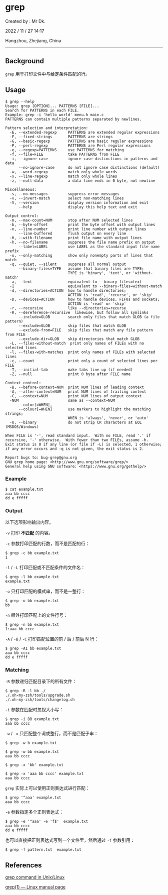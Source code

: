 # grep

Created by : Mr Dk.

2022 / 11 / 27 14:17

Hangzhou, Zhejiang, China

---

## Background

`grep` 用于打印文件中与给定条件匹配的行。

## Usage

```shell
$ grep --help
Usage: grep [OPTION]... PATTERNS [FILE]...
Search for PATTERNS in each FILE.
Example: grep -i 'hello world' menu.h main.c
PATTERNS can contain multiple patterns separated by newlines.

Pattern selection and interpretation:
  -E, --extended-regexp     PATTERNS are extended regular expressions
  -F, --fixed-strings       PATTERNS are strings
  -G, --basic-regexp        PATTERNS are basic regular expressions
  -P, --perl-regexp         PATTERNS are Perl regular expressions
  -e, --regexp=PATTERNS     use PATTERNS for matching
  -f, --file=FILE           take PATTERNS from FILE
  -i, --ignore-case         ignore case distinctions in patterns and data
      --no-ignore-case      do not ignore case distinctions (default)
  -w, --word-regexp         match only whole words
  -x, --line-regexp         match only whole lines
  -z, --null-data           a data line ends in 0 byte, not newline

Miscellaneous:
  -s, --no-messages         suppress error messages
  -v, --invert-match        select non-matching lines
  -V, --version             display version information and exit
      --help                display this help text and exit

Output control:
  -m, --max-count=NUM       stop after NUM selected lines
  -b, --byte-offset         print the byte offset with output lines
  -n, --line-number         print line number with output lines
      --line-buffered       flush output on every line
  -H, --with-filename       print file name with output lines
  -h, --no-filename         suppress the file name prefix on output
      --label=LABEL         use LABEL as the standard input file name prefix
  -o, --only-matching       show only nonempty parts of lines that match
  -q, --quiet, --silent     suppress all normal output
      --binary-files=TYPE   assume that binary files are TYPE;
                            TYPE is 'binary', 'text', or 'without-match'
  -a, --text                equivalent to --binary-files=text
  -I                        equivalent to --binary-files=without-match
  -d, --directories=ACTION  how to handle directories;
                            ACTION is 'read', 'recurse', or 'skip'
  -D, --devices=ACTION      how to handle devices, FIFOs and sockets;
                            ACTION is 'read' or 'skip'
  -r, --recursive           like --directories=recurse
  -R, --dereference-recursive  likewise, but follow all symlinks
      --include=GLOB        search only files that match GLOB (a file pattern)
      --exclude=GLOB        skip files that match GLOB
      --exclude-from=FILE   skip files that match any file pattern from FILE
      --exclude-dir=GLOB    skip directories that match GLOB
  -L, --files-without-match  print only names of FILEs with no selected lines
  -l, --files-with-matches  print only names of FILEs with selected lines
  -c, --count               print only a count of selected lines per FILE
  -T, --initial-tab         make tabs line up (if needed)
  -Z, --null                print 0 byte after FILE name

Context control:
  -B, --before-context=NUM  print NUM lines of leading context
  -A, --after-context=NUM   print NUM lines of trailing context
  -C, --context=NUM         print NUM lines of output context
  -NUM                      same as --context=NUM
      --color[=WHEN],
      --colour[=WHEN]       use markers to highlight the matching strings;
                            WHEN is 'always', 'never', or 'auto'
  -U, --binary              do not strip CR characters at EOL (MSDOS/Windows)

When FILE is '-', read standard input.  With no FILE, read '.' if
recursive, '-' otherwise.  With fewer than two FILEs, assume -h.
Exit status is 0 if any line (or file if -L) is selected, 1 otherwise;
if any error occurs and -q is not given, the exit status is 2.

Report bugs to: bug-grep@gnu.org
GNU grep home page: <http://www.gnu.org/software/grep/>
General help using GNU software: <https://www.gnu.org/gethelp/>
```

### Example

```shell
$ cat example.txt
aaa bb cccc
dd e fffff
```

### Output

以下选项影响输出内容。

`-v` 打印 **不匹配** 的内容。

`-c` 参数打印匹配的行数，而不是匹配的行：

```shell
$ grep -c bb example.txt
1
```

`-l` / `-L` 打印匹配或不匹配条件的文件名：

```shell
$ grep -l bb example.txt
example.txt
```

`-o` 只打印匹配的模式串，而不是一整行：

```shell
$ grep -o bb example.txt
bb
```

`-n` 额外打印匹配上的文件行号：

```shell
$ grep -n bb example.txt
1:aaa bb cccc
```

`-A` / `-B` / `-C` 打印匹配位置的前 / 后 / 前后 N 行：

```shell
$ grep -A1 bb example.txt
aaa bb cccc
dd e fffff
```

### Matching

`-R` 参数递归匹配目录下的所有文件：

```shell
$ grep -R -l bb ./
./.oh-my-zsh/tools/upgrade.sh
./.oh-my-zsh/tools/changelog.sh
```

`-i` 参数在匹配时忽视大小写：

```shell
$ grep -i BB example.txt
aaa bb cccc
```

`-w` / `-x` 只匹配整个词或整行，而不是匹配子串：

```shell
$ grep -w b example.txt

$ grep -w bb example.txt
aaa bb cccc

$ grep -x 'bb' example.txt

$ grep -x 'aaa bb cccc' example.txt
aaa bb cccc
```

`grep` 实际上可以使用正则表达式进行匹配：

```shell
$ grep '^aaa' example.txt
aaa bb cccc
```

`-e` 参数指定多个正则表达式：

```shell
$ grep -e '^aaa' -e 'f$'  example.txt
aaa bb cccc
dd e fffff
```

也可以直接把正则表达式写到一个文件里，然后通过 `-f` 参数引用：

```shell
$ grep -f pattern.txt  example.txt
```

## References

[grep command in Unix/Linux](https://www.geeksforgeeks.org/grep-command-in-unixlinux/)

[grep(1) — Linux manual page](https://man7.org/linux/man-pages/man1/grep.1.html)
